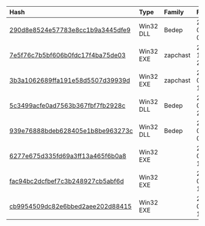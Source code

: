 |Hash|Type|Family|First_Seen|Name|
|:--|:--|:--|:--|:--|
|[290d8e8524e57783e8cc1b9a3445dfe9](https://www.virustotal.com/gui/file/290d8e8524e57783e8cc1b9a3445dfe9)|Win32 DLL|Bedep|2017-01-17 02:00:42|290d8e8524e57783e8cc1b9a3445dfe9_kxKdrZffTwXnip.dLl|
|[7e5f76c7b5bf606b0fdc17f4ba75de03](https://www.virustotal.com/gui/file/7e5f76c7b5bf606b0fdc17f4ba75de03)|Win32 EXE|zapchast|2016-11-16 21:28:41|7e5f76c7b5bf606b0fdc17f4ba75de03_gJULrVNcVHbRXwj.ExE|
|[3b3a1062689ffa191e58d5507d39939d](https://www.virustotal.com/gui/file/3b3a1062689ffa191e58d5507d39939d)|Win32 EXE|zapchast|2016-09-13 12:40:17|WmiApSrve.exe|
|[5c3499acfe0ad7563b367fbf7fb2928c](https://www.virustotal.com/gui/file/5c3499acfe0ad7563b367fbf7fb2928c)|Win32 DLL|Bedep|2016-08-29 20:36:33|5c3499acfe0ad7563b367fbf7fb2928c_ebcCBPiGQkUATIGeLGIKz.Dll|
|[939e76888bdeb628405e1b8be963273c](https://www.virustotal.com/gui/file/939e76888bdeb628405e1b8be963273c)|Win32 DLL|Bedep|2016-08-16 09:29:39|myfile.exe|
|[6277e675d335fd69a3ff13a465f6b0a8](https://www.virustotal.com/gui/file/6277e675d335fd69a3ff13a465f6b0a8)|Win32 EXE||2016-06-23 15:40:12|WmiApSrve.exe|
|[fac94bc2dcfbef7c3b248927cb5abf6d](https://www.virustotal.com/gui/file/fac94bc2dcfbef7c3b248927cb5abf6d)|Win32 EXE||2016-02-26 13:54:01|WmiApSrve.exe|
|[cb9954509dc82e6bbed2aee202d88415](https://www.virustotal.com/gui/file/cb9954509dc82e6bbed2aee202d88415)|Win32 EXE||2015-04-30 10:38:34|myfile.exe|
